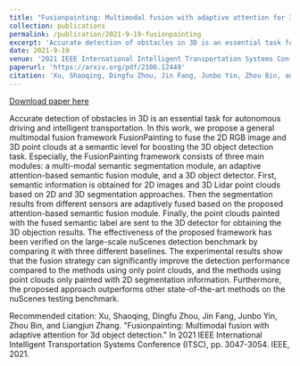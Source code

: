 ```yaml
---
title: "Fusionpainting: Multimodal fusion with adaptive attention for 3d object detection"
collection: publications
permalink: /publication/2021-9-19-fusionpainting
excerpt: 'Accurate detection of obstacles in 3D is an essential task for autonomous driving and intelligent transportation. In this work, we propose a general multimodal fusion framework FusionPainting to fuse the 2D RGB image and 3D point clouds at a semantic level for boosting the 3D object detection task. Especially, the FusionPainting framework consists of three main modules: a multi-modal semantic segmentation module, an adaptive attention-based semantic fusion module, and a 3D object detector. First, semantic information is obtained for 2D images and 3D Lidar point clouds based on 2D and 3D segmentation approaches. Then the segmentation results from different sensors are adaptively fused based on the proposed attention-based semantic fusion module. Finally, the point clouds painted with the fused semantic label are sent to the 3D detector for obtaining the 3D objection results. The effectiveness of the proposed framework has been verified on the large-scale nuScenes detection benchmark by comparing it with three different baselines. The experimental results show that the fusion strategy can significantly improve the detection performance compared to the methods using only point clouds, and the methods using point clouds only painted with 2D segmentation information. Furthermore, the proposed approach outperforms other state-of-the-art methods on the nuScenes testing benchmark.'
date: 2021-9-19
venue: '2021 IEEE International Intelligent Transportation Systems Conference (ITSC)'
paperurl: 'https://arxiv.org/pdf/2106.12449'
citation: 'Xu, Shaoqing, Dingfu Zhou, Jin Fang, Junbo Yin, Zhou Bin, and Liangjun Zhang. &quot;Fusionpainting: Multimodal fusion with adaptive attention for 3d object detection.&quot; In 2021 IEEE International Intelligent Transportation Systems Conference (ITSC), pp. 3047-3054. IEEE, 2021.'
---
```


<a href='https://arxiv.org/pdf/2106.12449'>Download paper here</a>

Accurate detection of obstacles in 3D is an essential task for autonomous driving and intelligent transportation. In this work, we propose a general multimodal fusion framework FusionPainting to fuse the 2D RGB image and 3D point clouds at a semantic level for boosting the 3D object detection task. Especially, the FusionPainting framework consists of three main modules: a multi-modal semantic segmentation module, an adaptive attention-based semantic fusion module, and a 3D object detector. First, semantic information is obtained for 2D images and 3D Lidar point clouds based on 2D and 3D segmentation approaches. Then the segmentation results from different sensors are adaptively fused based on the proposed attention-based semantic fusion module. Finally, the point clouds painted with the fused semantic label are sent to the 3D detector for obtaining the 3D objection results. The effectiveness of the proposed framework has been verified on the large-scale nuScenes detection benchmark by comparing it with three different baselines. The experimental results show that the fusion strategy can significantly improve the detection performance compared to the methods using only point clouds, and the methods using point clouds only painted with 2D segmentation information. Furthermore, the proposed approach outperforms other state-of-the-art methods on the nuScenes testing benchmark.

Recommended citation: 
Xu, Shaoqing, Dingfu Zhou, Jin Fang, Junbo Yin, Zhou Bin, and Liangjun Zhang. "Fusionpainting: Multimodal fusion with adaptive attention for 3d object detection." In 2021 IEEE International Intelligent Transportation Systems Conference (ITSC), pp. 3047-3054. IEEE, 2021.